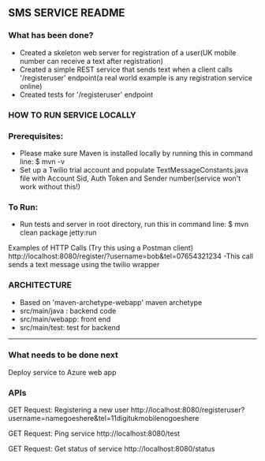 ## **SMS SERVICE README** ##

### What has been done? ###
* Created a skeleton web server for registration of a user(UK mobile number can receive a text after registration)
* Created a simple REST service that sends text when a client calls '/registeruser' endpoint(a real world example is any registration service online)
* Created tests for '/registeruser' endpoint


### HOW TO RUN SERVICE LOCALLY ###

### Prerequisites: ###
* Please make sure Maven is installed locally by running this in command line: $ mvn -v
* Set up a Twilio trial account and populate TextMessageConstants.java file with Account Sid, Auth Token and Sender number(service won't work without this!)

### To Run: ###
* Run tests and server in root directory, run this in command line:
    $ mvn clean package jetty:run

Examples of HTTP Calls (Try this using a Postman client)
http://localhost:8080/register/?username=bob&tel=07654321234
-This call sends a text message using the twilio wrapper

### ARCHITECTURE ###
* Based on 'maven-archetype-webapp' maven archetype
* src/main/java : backend code
* src/main/webapp: front end
* src/main/test: test for backend

_____________

### What needs to be done next ###
Deploy service to Azure web app

### APIs ###
GET Request: Registering a new user
http://localhost:8080/registeruser?username=namegoeshere&tel=11digitukmobilenogoeshere

GET Request: Ping service
http://localhost:8080/test

GET Request: Get status of service
http://localhost:8080/status



